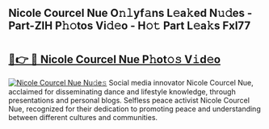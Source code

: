## Nicole Courcel Nue O𝚗𝚕yf𝚊ns L𝚎a𝚔ed N𝚞𝚍es - Part-ZIH P𝚑𝚘tos Vi𝚍𝚎o - H𝚘𝚝 Part L𝚎a𝚔s FxI77

# <h2><a href="http://kf94jkz.oniu.top/?m=Nicole+Courcel+Nue">🔗👉 🔴 Nicole Courcel Nue P𝚑ot𝚘𝚜 V𝚒d𝚎o</a></h2>

[![Nicole Courcel Nue Nu𝚍e𝚜](https://i.imgur.com/0qMVB7G.gif)](http://kf94jkz.oniu.top/?m=Nicole+Courcel+Nue)
Social media innovator Nicole Courcel Nue, acclaimed for disseminating dance and lifestyle knowledge, through presentations and personal blogs. Selfless peace activist Nicole Courcel Nue, recognized for their dedication to promoting peace and understanding between different cultures and communities.  
